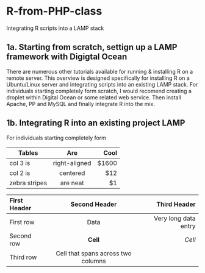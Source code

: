 # R-from-PHP-class
Integrating R scripts into a LAMP stack

## 1a. Starting from scratch, settign up a LAMP framework with Digigtal Ocean
There are numerous other tutorials available for running & installing R on a remote server. This overview is designed specifically for installing R on a Ubuntu/Linux server and integrating scripts into an existing LAMP stack. For individuals starting completely form scratch, I would recomend creating a droplet within Digital Ocean or some related web service. Then install Apache, PP and MySQL and finally integrate R into the mix. 

## 1b. Integrating R into an existing project LAMP
For individuals starting completely form



| Tables        | Are           | Cool  |
| ------------- |:-------------:| -----:|
| col 3 is      | right-aligned | $1600 |
| col 2 is      | centered      |   $12 |
| zebra stripes | are neat      |    $1 |

| First Header  | Second Header | Third Header         |
| :------------ | :-----------: | -------------------: |
| First row     | Data          | Very long data entry |
| Second row    | **Cell**      | *Cell*               |
| Third row     | Cell that spans across two columns  ||


